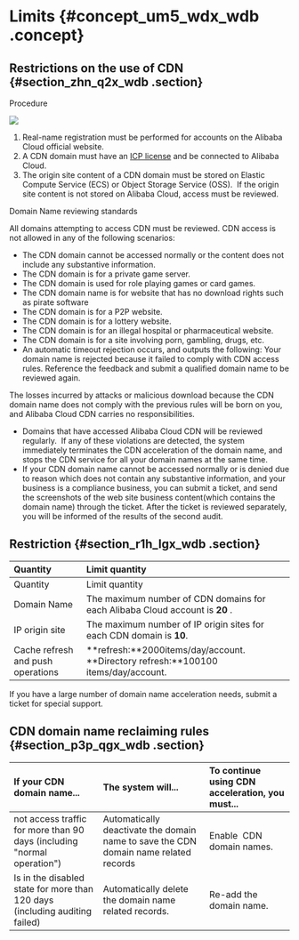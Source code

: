 # Limits {#concept_um5_wdx_wdb .concept}

## Restrictions on the use of CDN {#section_zhn_q2x_wdb .section}

Procedure

![](http://static-aliyun-doc.oss-cn-hangzhou.aliyuncs.com/assets/img/5117/15414064183166_en-US.png)

1.  Real-name registration must be performed for accounts on the Alibaba Cloud official website.
2.  A CDN domain must have an [ICP license](https://beian.aliyun.com/?spm=5176.8142029.388261.3.a0SCC3) and be connected to Alibaba Cloud.
3.  The origin site content of a CDN domain must be stored on Elastic Compute Service \(ECS\) or Object Storage Service \(OSS\).  If the origin site content is not stored on Alibaba Cloud, access must be reviewed.

Domain Name reviewing standards

All domains attempting to access CDN must be reviewed. CDN access is not allowed in any of the following scenarios:

-   The CDN domain cannot be accessed normally or the content does not include any substantive information.
-   The CDN domain is for a private game server.
-   The CDN domain is used for role playing games or card games.
-   The CDN domain name is for website that has no download rights such as pirate software
-   The CDN domain is for a P2P website.
-   The CDN domain is for a lottery website.
-   The CDN domain is for an illegal hospital or pharmaceutical website.
-   The CDN domain is for a site involving porn, gambling, drugs, etc.
-   An automatic timeout rejection occurs, and outputs the following: Your domain name is rejected because it failed to comply with CDN access rules. Reference the feedback and submit a qualified domain name to be reviewed again.

The losses incurred by attacks or malicious download because the CDN domain name does not comply with the previous rules will be born on you, and Alibaba Cloud CDN carries no responsibilities.

-   Domains that have accessed Alibaba Cloud CDN will be reviewed regularly.  If any of these violations are detected, the system immediately terminates the CDN acceleration of the domain name, and stops the CDN service for all your domain names at the same time.
-   If your CDN domain name cannot be accessed normally or is denied due to reason which does not contain any substantive information, and your business is a compliance business, you can submit a ticket, and send the screenshots of the web site business content\(which contains the domain name\) through the ticket. After the ticket is reviewed separately, you will be informed of the results of the second audit.

## Restriction {#section_r1h_lgx_wdb .section}

|Quantity|Limit quantity|
|:-------|:-------------|
|Quantity|Limit quantity|
|Domain Name|The maximum number of CDN domains for each Alibaba Cloud account is **20** . |
|IP origin site|The maximum number of IP origin sites for each CDN domain is **10**.|
|Cache refresh and push operations|**refresh:**2000items/day/account. **Directory refresh:**100100 items/day/account.|

If you have a large number of domain name acceleration needs, submit a ticket for special support.

## CDN domain name reclaiming rules {#section_p3p_qgx_wdb .section}

|If your CDN domain name...|The system will...|To continue using CDN acceleration, you must...|
|:-------------------------|:-----------------|:----------------------------------------------|
|not access traffic for more than 90 days \(including "normal operation"\)|Automatically deactivate the domain name to save the CDN domain name related records|Enable  CDN domain names.|
|Is in the disabled state for more than 120 days \(including auditing failed\)|Automatically delete the domain name related records.|Re-add the domain name.|

